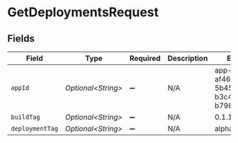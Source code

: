 # GetDeploymentsRequest


## Fields

| Field                                    | Type                                     | Required                                 | Description                              | Example                                  |
| ---------------------------------------- | ---------------------------------------- | ---------------------------------------- | ---------------------------------------- | ---------------------------------------- |
| `appId`                                  | *Optional\<String>*                      | :heavy_minus_sign:                       | N/A                                      | app-af469a92-5b45-4565-b3c4-b79878de67d2 |
| `buildTag`                               | *Optional\<String>*                      | :heavy_minus_sign:                       | N/A                                      | 0.1.14-14c793                            |
| `deploymentTag`                          | *Optional\<String>*                      | :heavy_minus_sign:                       | N/A                                      | alpha                                    |